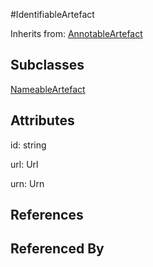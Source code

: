 
#IdentifiableArtefact

Inherits from: [AnnotableArtefact](AnnotableArtefact.md)

## Subclasses

[NameableArtefact](NameableArtefact.md)



## Attributes

id: string

url: Url

urn: Urn



## References



## Referenced By


    